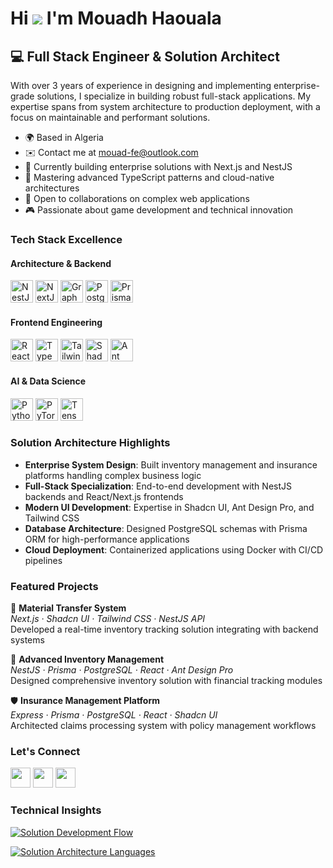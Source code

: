 Hi ![](https://user-images.githubusercontent.com/18350557/176309783-0785949b-9127-417c-8b55-ab5a4333674e.gif) I'm Mouadh Haouala
==============================================================================================================================

💻 Full Stack Engineer & Solution Architect
---------------------------------------------------------------------------

With over 3 years of experience in designing and implementing enterprise-grade solutions, I specialize in building robust full-stack applications. My expertise spans from system architecture to production deployment, with a focus on maintainable and performant solutions.

* 🌍  Based in Algeria
* ✉️  Contact me at [mouad-fe@outlook.com](mailto:mouad-fe@outlook.com)
* 🚀  Currently building enterprise solutions with Next.js and NestJS
* 🧠  Mastering advanced TypeScript patterns and cloud-native architectures
* 🤝  Open to collaborations on complex web applications
* 🎮  Passionate about game development and technical innovation

### Tech Stack Excellence

#### Architecture & Backend
<p align="left">
<a href="https://nestjs.com/" target="_blank" rel="noreferrer"><img src="https://raw.githubusercontent.com/danielcranney/readme-generator/main/public/icons/skills/nestjs-colored.svg" width="36" height="36" alt="NestJS" /></a>
<a href="https://nextjs.org/docs" target="_blank" rel="noreferrer"><img src="https://raw.githubusercontent.com/danielcranney/readme-generator/main/public/icons/skills/nextjs-colored-dark.svg" width="36" height="36" alt="NextJs" /></a>
<a href="https://graphql.org/" target="_blank" rel="noreferrer"><img src="https://raw.githubusercontent.com/danielcranney/readme-generator/main/public/icons/skills/graphql-colored.svg" width="36" height="36" alt="GraphQL" /></a>
<a href="https://www.postgresql.org/" target="_blank" rel="noreferrer"><img src="https://raw.githubusercontent.com/danielcranney/readme-generator/main/public/icons/skills/postgresql-colored.svg" width="36" height="36" alt="PostgreSQL" /></a>
<a href="https://www.prisma.io/" target="_blank" rel="noreferrer"><img src="https://cdn.worldvectorlogo.com/logos/prisma-3.svg" width="36" height="36" alt="Prisma" /></a>
</p>

#### Frontend Engineering
<p align="left">
<a href="https://reactjs.org/" target="_blank" rel="noreferrer"><img src="https://raw.githubusercontent.com/danielcranney/readme-generator/main/public/icons/skills/react-colored.svg" width="36" height="36" alt="React" /></a>
<a href="https://www.typescriptlang.org/" target="_blank" rel="noreferrer"><img src="https://raw.githubusercontent.com/danielcranney/readme-generator/main/public/icons/skills/typescript-colored.svg" width="36" height="36" alt="TypeScript" /></a>
<a href="https://tailwindcss.com/" target="_blank" rel="noreferrer"><img src="https://raw.githubusercontent.com/danielcranney/readme-generator/main/public/icons/skills/tailwindcss-colored.svg" width="36" height="36" alt="TailwindCSS" /></a>
<a href="https://ui.shadcn.com/" target="_blank" rel="noreferrer"><img src="https://raw.githubusercontent.com/shadcn-ui/shadcn/main/apps/www/public/logo.png" width="36" height="36" alt="Shadcn UI" /></a>
<a href="https://ant.design/" target="_blank" rel="noreferrer"><img src="https://gw.alipayobjects.com/zos/rmsportal/KDpgvguMpGfqaHPjicRK.svg" width="36" height="36" alt="Ant Design" /></a>
</p>

#### AI & Data Science
<p align="left">
<a href="https://www.python.org/" target="_blank" rel="noreferrer"><img src="https://raw.githubusercontent.com/danielcranney/readme-generator/main/public/icons/skills/python-colored.svg" width="36" height="36" alt="Python" /></a>
<a href="https://pytorch.org/" target="_blank" rel="noreferrer"><img src="https://www.vectorlogo.zone/logos/pytorch/pytorch-icon.svg" width="36" height="36" alt="PyTorch" /></a>
<a href="https://www.tensorflow.org/" target="_blank" rel="noreferrer"><img src="https://www.vectorlogo.zone/logos/tensorflow/tensorflow-icon.svg" width="36" height="36" alt="TensorFlow" /></a>
</p>

### Solution Architecture Highlights

- **Enterprise System Design**: Built inventory management and insurance platforms handling complex business logic
- **Full-Stack Specialization**: End-to-end development with NestJS backends and React/Next.js frontends
- **Modern UI Development**: Expertise in Shadcn UI, Ant Design Pro, and Tailwind CSS
- **Database Architecture**: Designed PostgreSQL schemas with Prisma ORM for high-performance applications
- **Cloud Deployment**: Containerized applications using Docker with CI/CD pipelines

### Featured Projects

🚚 **Material Transfer System**  
*Next.js · Shadcn UI · Tailwind CSS · NestJS API*  
Developed a real-time inventory tracking solution integrating with backend systems

🔧 **Advanced Inventory Management**  
*NestJS · Prisma · PostgreSQL · React · Ant Design Pro*  
Designed comprehensive inventory solution with financial tracking modules

🛡️ **Insurance Management Platform**  
*Express · Prisma · PostgreSQL · React · Shadcn UI*  
Architected claims processing system with policy management workflows

### Let's Connect

<p align="left">
<a href="https://www.linkedin.com/in/mouadh-haouala-7517131a0/" target="_blank" rel="noreferrer"><img src="https://raw.githubusercontent.com/danielcranney/readme-generator/main/public/icons/socials/linkedin.svg" width="32" height="32" /></a>
<a href="https://www.github.com/MOUADHHAOUALA" target="_blank" rel="noreferrer"><img src="https://raw.githubusercontent.com/danielcranney/readme-generator/main/public/icons/socials/github.svg" width="32" height="32" /></a>
<a href="https://twitter.com/MouadhHaouala" target="_blank" rel="noreferrer"><img src="https://raw.githubusercontent.com/danielcranney/readme-generator/main/public/icons/socials/twitter.svg" width="32" height="32" /></a>
</p>

### Technical Insights

<a href="http://www.github.com/MOUADHHAOUALA"><img src="https://github-readme-activity-graph.vercel.app/graph?username=MOUADHHAOUALA&bg_color=0f172a&color=22d3ee&line=0891b2&point=06b6d4&area=true&hide_border=true&custom_title=Solution%20Development%20Flow" alt="Solution Development Flow" /></a>

<a href="https://github.com/MOUADHHAOUALA" align="left"><img src="https://github-readme-stats.vercel.app/api/top-langs/?username=MOUADHHAOUALA&layout=compact&title_color=22d3ee&text_color=ffffff&icon_color=06b6d4&bg_color=0f172a&hide_border=true&locale=en&custom_title=System%20Stack%20Breakdown" alt="Solution Architecture Languages" /></a>

